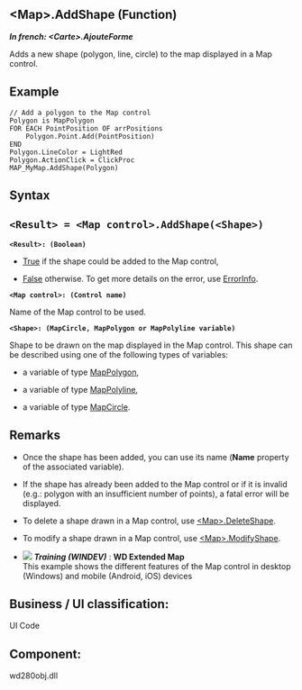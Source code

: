 


## &lt;Map&gt;.AddShape (Function)

***In french: &lt;Carte&gt;.AjouteForme***



<a name="XUse"></a>
<a name="Use"></a>
<a name="description"></a>
Adds a new shape (polygon, line, circle) to the map displayed in a Map control.
<a name="Example1"></a>
<a name="sample_code"></a>

## Example


```wl
// Add a polygon to the Map control
Polygon is MapPolygon
FOR EACH PointPosition OF arrPositions
	Polygon.Point.Add(PointPosition)
END
Polygon.LineColor = LightRed
Polygon.ActionClick = ClickProc
MAP_MyMap.AddShape(Polygon)
```

<a name="XSYNTAX"></a>

## Syntax
<a name="SYNTAX1"></a>

`<Result> = <Map control>.AddShape(<Shape>)`
---

**`<Result>: (Boolean)`**



- <u><u><u><u>True</u></u></u></u> if the shape could be added to the Map control,

- <u><u><u><u>False</u></u></u></u> otherwise. To get more details on the error, use [ErrorInfo](../WDLang1/3013008.md).




**`<Map control>: (Control name)`**

Name of the Map control to be used.

**`<Shape>: (MapCircle, MapPolygon or MapPolyline variable)`**

Shape to be drawn on the map displayed in the Map control. This shape can be described using one of the following types of variables: 

- a variable of type [MapPolygon](../WDLang3/1000025476.md),

- a variable of type [MapPolyline](../WDLang3/1000025489.md),

- a variable of type [MapCircle](../WDLang3/1000025504.md).






<a name="NOTE0"></a>
<a name="NOTE0_1"></a>

## Remarks


- Once the shape has been added, you can use its name (**Name** property of the associated variable). 

- If the shape has already been added to the Map control or if it is invalid (e.g.: polygon with an insufficient number of points), a fatal error will be displayed.

- To delete a shape drawn in a Map control, use [&lt;Map&gt;.DeleteShape](../WDLang3/1000025820.md). 

- To modify a shape drawn in a Map control, use [&lt;Map&gt;.ModifyShape](../WDLang3/1000025805.md).





- ![](https://doc.pcsoft.fr/en-US/images/image.awp?langid=3&name=WDExtendedMap.gif) ***Training (WINDEV)*** : **WD Extended Map** <br>This example shows the different features of the Map control in desktop (Windows) and mobile (Android, iOS) devices

<a name="XComponent"></a>

## Business / UI classification:
UI Code
## Component:
wd280obj.dll
